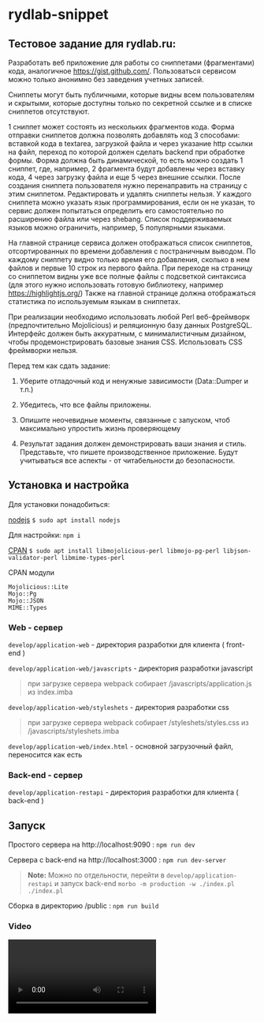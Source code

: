 # rydlab-snippet


## Тестовое задание для rydlab.ru:

Разработать веб приложение для работы со сниппетами (фрагментами) кода, аналогичное https://gist.github.com/. Пользоваться сервисом можно только анонимно без заведения учетных записей.

Сниппеты могут быть публичными, которые видны всем пользователям и скрытыми, которые доступны только по секретной ссылке и в списке сниппетов отсутствуют.

1 сниппет может состоять из нескольких фрагментов кода. Форма отправки сниппетов должна позволять добавлять код 3 способами: вставкой кода в textarea, загрузкой файла и через указание http ссылки на файл, переход по которой должен сделать backend при обработке формы. Форма должна быть динамической, то есть можно создать 1 сниппет, где, например, 2 фрагмента будут добавлены через вставку кода, 4 через загрузку файла и еще 5 через внешние ссылки. После создания сниппета пользователя нужно перенаправить на страницу с этим сниппетом. Редактировать и удалять сниппеты нельзя. У каждого сниппета можно указать язык программирования, если он не указан, то сервис должен попытаться определить его самостоятельно по расширению файла или через shebang. Список поддерживаемых языков можно ограничить, например, 5 популярными языками.

На главной странице сервиса должен отображаться список сниппетов, отсортированных по времени добавления с постраничным выводом. По каждому сниппету видно только время его добавления, сколько в нем файлов и первые 10 строк из первого файла. При переходе на страницу со сниппетом видны уже все полные файлы с подсветкой синтаксиса (для этого нужно использовать готовую библиотеку, например https://highlightjs.org/) Также на главной странице должна отображаться статистика по используемым языкам в сниппетах.

При реализации необходимо использовать любой Perl веб-фреймворк (предпочтительно Mojolicious) и реляционную базу данных PostgreSQL. Интерфейс должен быть аккуратным, с минималистичным дизайном, чтобы продемонстрировать базовые знания CSS. Использовать CSS фреймворки нельзя.

 

Перед тем как сдать задание:

1. Уберите отладочный код и ненужные зависимости (Data::Dumper и т.п.)

2. Убедитесь, что все файлы приложены.

3. Опишите неочевидные моменты, связанные с запуском, чтоб максимально упростить жизнь проверяющему

4. Результат задания должен демонстрировать ваши знания и стиль. Представьте, что пишете производственное приложение. Будут учитываться все аспекты - от читабельности до безопасности.

## Установка и настройка

Для установки понадобиться:

[nodejs](https://nodejs.org/ "nodejs") ```$ sudo apt install nodejs```

Для настройки: ```npm i```

[CPAN](https://www.cpan.org/ "CPAN") ```$ sudo apt install libmojolicious-perl libmojo-pg-perl libjson-validator-perl libmime-types-perl```

CPAN модули

    Mojolicious::Lite
    Mojo::Pg
    Mojo::JSON
    MIME::Types


### Web - сервер 

`develop/application-web` - директория разработки для клиента ( front-end )

`develop/application-web/javascripts` - директория разработки javascript

> при загрузке сервера webpack собирает /javascripts/application.js из index.imba 

`develop/application-web/styleshets` - директория разработки css

> при загрузке сервера webpack собирает /styleshets/styles.css из /javascripts/styleshets.imba 

`develop/application-web/index.html` - основной загрузочный файл, переносится как есть


### Back-end - сервер 

`develop/application-restapi` - директория разработки для клиента ( back-end )

## Запуск

Простого сервера на http://localhost:9090 : ```npm run dev```

Сервера c back-end на http://localhost:3000 : ```npm run dev-server```

> **Note:** Можно по отдельности, перейти в `develop/application-restapi` и запуск back-end ```morbo -m production -w ./index.pl ./index.pl```

Сборка в директорию /public : ```npm run build```

### Video

![Sample Video](https://git.teobit.ru/rydlab-snippet/raw/master/out.ogv)


